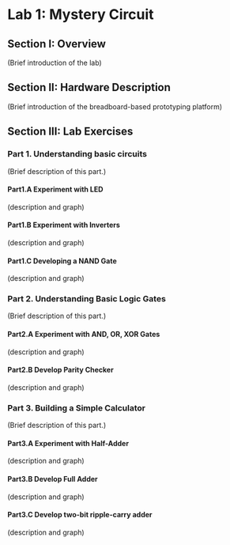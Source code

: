 Lab 1: Mystery Circuit
======================

Section I: Overview
-------------------

(Brief introduction of the lab) 

Section II: Hardware Description
--------------------------------

(Brief introduction of the breadboard-based prototyping platform)

Section III: Lab Exercises
--------------------------

### Part 1. Understanding basic circuits
(Brief description of this part.)

#### Part1.A Experiment with LED
(description and graph)

#### Part1.B Experiment with Inverters
(description and graph)

#### Part1.C Developing a NAND Gate 
(description and graph)

### Part 2. Understanding Basic Logic Gates
(Brief description of this part.)

#### Part2.A Experiment with AND, OR, XOR Gates
(description and graph)

#### Part2.B Develop Parity Checker
(description and graph)

### Part 3. Building a Simple Calculator
(Brief description of this part.)

#### Part3.A Experiment with Half-Adder
(description and graph)

#### Part3.B Develop Full Adder
(description and graph)

#### Part3.C Develop two-bit ripple-carry adder
(description and graph)
